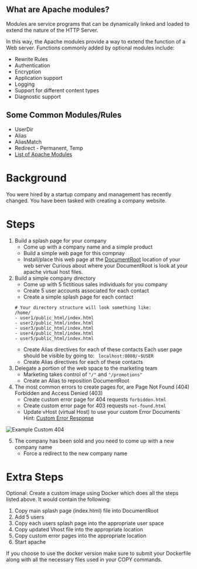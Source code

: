 ## What are Apache modules?
Modules are service programs that can be dynamically linked and loaded to extend the nature of the HTTP Server.

In this way, the Apache modules provide a way to extend the function of a Web server. Functions commonly added by optional modules include:
- Rewrite Rules
- Authentication
- Encryption
- Application support
- Logging
- Support for different content types
- Diagnostic support

## Some Common Modules/Rules
- UserDir
- Alias
- AliasMatch
- Redirect - Permanent, Temp
- [List of Apache Modules](https://httpd.apache.org/docs/2.4/mod/)

# Background
You were hired by a startup company and management has recently changed. You have been tasked with creating a company website. 

# Steps
1. Build a splash page for your company
   - Come up with a company name and a simple product
   - Build a simple web page for this compnay
   - Install/place this web page at the [DocumentRoot](https://httpd.apache.org/docs/2.4/mod/core.html#documentroot) location of your web server
Curious about where your DocumentRoot is look at your apache virtual host files.
2. Build a simple company directory
   - Come up with 5 fictitious sales individuals for you company
   - Create 5 user accounts associated for each contact
   - Create a simple splash page for each contact
   ```
   # Your directory structure will look something like:
   /home/
   - user1/public_html/index.html 
   - user2/public_html/index.html
   - user3/public_html/index.html
   - user4/public_html/index.html
   - user5/public_html/index.html
   ```
   - Create Alias directives for each of these contacts
   Each user page should be visible by going to:
   ` localhost:8080/~$USER`
   - Create Alias directives for each of these contacts
3. Delegate a portion of the web space to the marketing team
   - Marketing takes control of `"/"` and `"/promotions"`
   - Create an Alias to reposition DocumentRoot
4. The most common errors to create pages for, are Page Not Found (404) Forbidden and Access Denied (403)
   - Create custom error page for 404 requests `forbidden.html`
   - Create custom error page for 403 requests `not-found.html`
   - Update vHost (virtual Host) to use your custom Error Documents
Hint: [Custom Error Response](https://httpd.apache.org/docs/2.4/en/custom-error.html)

![Example Custom 404](assets/404.png)

5. The company has been sold and you need to come up with a new company name
   - Force a redirect to the new company name

# Extra Steps
Optional: Create a custom image using Docker which does all the steps listed above. 
It would contain the following:
1. Copy main splash page (index.html) file into DocumentRoot
2. Add 5 users
3. Copy each users splash page into the appropriate user space
4. Copy updated Vhost file into the appropriate location
5. Copy custom error pages into the appropriate location
6. Start apache

If you choose to use the docker version make sure to submit your Dockerfile along with all the necessary files used in your COPY commands. 
